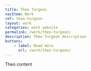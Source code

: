 ```yaml
---
title: Théo Turgeon
navItem: Work
ref: theo-turgeon
layout: work
categories: work website
permalink: /work/theo-turgeon/
description: Théo Turgeon description
buttons:
    - label: Read more
      url: /work/theo-turgeon/
---
```


Theo content

